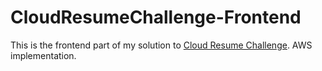 # CloudResumeChallenge-Frontend
This is the frontend part of my solution to [Cloud Resume Challenge](https://cloudresumechallenge.dev/). AWS implementation.
